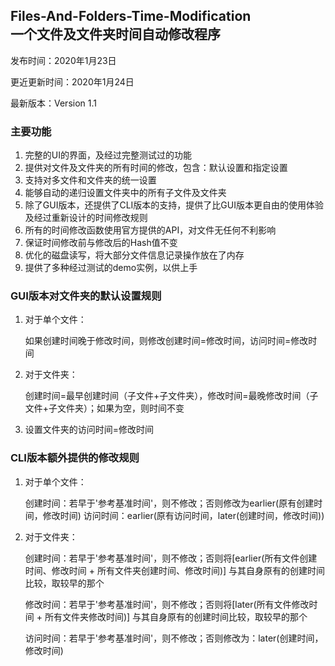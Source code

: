 ## Files-And-Folders-Time-Modification<br>一个文件及文件夹时间自动修改程序

发布时间：2020年1月23日

更近更新时间：2020年1月24日

最新版本：Version 1.1

### 主要功能
1. 完整的UI的界面，及经过完整测试过的功能
2. 提供对文件及文件夹的所有时间的修改，包含：默认设置和指定设置
3. 支持对多文件和文件夹的统一设置
4. 能够自动的递归设置文件夹中的所有子文件及文件夹
5. 除了GUI版本，还提供了CLI版本的支持，提供了比GUI版本更自由的使用体验及经过重新设计的时间修改规则
6. 所有的时间修改函数使用官方提供的API，对文件无任何不利影响
7. 保证时间修改前与修改后的Hash值不变
8. 优化的磁盘读写，将大部分文件信息记录操作放在了内存
9. 提供了多种经过测试的demo实例，以供上手

### GUI版本对文件夹的默认设置规则
1. 对于单个文件：

    如果创建时间晚于修改时间，则修改创建时间=修改时间，访问时间=修改时间

2. 对于文件夹：

   创建时间=最早创建时间（子文件+子文件夹），修改时间=最晚修改时间（子文件+子文件夹）；如果为空，则时间不变

3. 设置文件夹的访问时间=修改时间

### CLI版本额外提供的修改规则
1. 对于单个文件：

   创建时间：若早于'参考基准时间'，则不修改；否则修改为earlier(原有创建时间，修改时间)
访问时间：earlier(原有访问时间，later(创建时间，修改时间))

2. 对于文件夹：

   创建时间：若早于'参考基准时间'，则不修改；否则将[earlier(所有文件创建时间、修改时间 + 所有文件夹创建时间、修改时间)] 与其自身原有的创建时间比较，取较早的那个

   修改时间：若早于'参考基准时间'，则不修改；否则将[later(所有文件修改时间 + 所有文件夹修改时间)] 与其自身原有的创建时间比较，取较早的那个

   访问时间：若早于'参考基准时间'，则不修改；否则修改为：later(创建时间，修改时间)